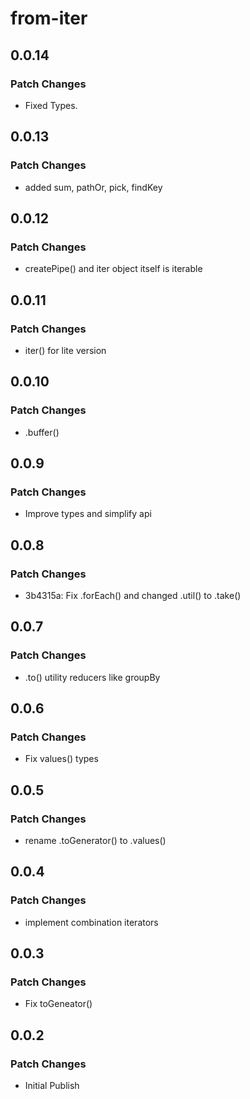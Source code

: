 # from-iter

## 0.0.14

### Patch Changes

- Fixed Types.

## 0.0.13

### Patch Changes

- added sum, pathOr, pick, findKey

## 0.0.12

### Patch Changes

- createPipe() and iter object itself is iterable

## 0.0.11

### Patch Changes

- iter() for lite version

## 0.0.10

### Patch Changes

- .buffer()

## 0.0.9

### Patch Changes

- Improve types and simplify api

## 0.0.8

### Patch Changes

- 3b4315a: Fix .forEach() and changed .util() to .take()

## 0.0.7

### Patch Changes

- .to() utility reducers like groupBy

## 0.0.6

### Patch Changes

- Fix values() types

## 0.0.5

### Patch Changes

- rename .toGenerator() to .values()

## 0.0.4

### Patch Changes

- implement combination iterators

## 0.0.3

### Patch Changes

- Fix toGeneator()

## 0.0.2

### Patch Changes

- Initial Publish
